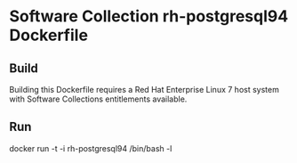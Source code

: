 Software Collection rh-postgresql94 Dockerfile
==============================================

Build
-----

Building this Dockerfile requires a Red Hat Enterprise Linux 7 host
system with Software Collections entitlements available.

Run
---

docker run -t -i rh-postgresql94 /bin/bash -l
